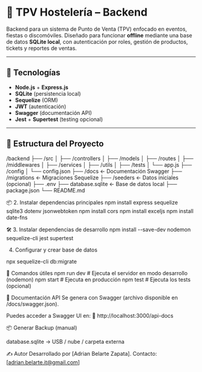 # 🧾 TPV Hostelería – Backend

Backend para un sistema de Punto de Venta (TPV) enfocado en eventos, fiestas o discomóviles. Diseñado para funcionar **offline** mediante una base de datos **SQLite local**, con autenticación por roles, gestión de productos, tickets y reportes de ventas.

---

## 🚀 Tecnologías

- **Node.js** + **Express.js**
- **SQLite** (persistencia local)
- **Sequelize** (ORM)
- **JWT** (autenticación)
- **Swagger** (documentación API)
- **Jest** + **Supertest** (testing opcional)

---

## 📁 Estructura del Proyecto


/backend
├── /src
│ ├── /controllers
│ ├── /models
│ ├── /routes
│ ├── /middlewares
│ ├── /services
│ ├── /utils
│ ├── /tests
│ └── app.js
├── /config
│ └── config.json
├── /docs ← Documentación Swagger
├── /migrations ← Migraciones Sequelize
├── /seeders ← Datos iniciales (opcional)
├── .env
├── database.sqlite ← Base de datos local
├── package.json
└── README.md

📦 2. Instalar dependencias principales
npm install express sequelize sqlite3 dotenv jsonwebtoken
npm install cors
npm install exceljs
npm install date-fns



🛠️ 3. Instalar dependencias de desarrollo
npm install --save-dev nodemon sequelize-cli jest supertest


4. Configurar y crear base de datos

npx sequelize-cli db:migrate

📌 Comandos útiles
npm run dev        # Ejecuta el servidor en modo desarrollo (nodemon)
npm start          # Ejecuta en producción
npm test           # Ejecuta los tests (opcional)

📖 Documentación API
Se genera con Swagger (archivo disponible en /docs/swagger.json).

Puedes acceder a Swagger UI en:
📍 http://localhost:3000/api-docs

📦 Generar Backup (manual)

database.sqlite → USB / nube / carpeta externa

✍️ Autor
Desarrollado por [Adrian Belarte Zapata].
Contacto: [adrian.belarte.it@gmail.com]

